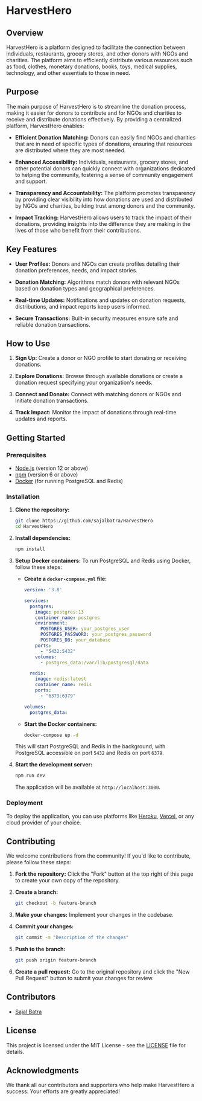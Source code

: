 # HarvestHero

## Overview
HarvestHero is a platform designed to facilitate the connection between individuals, restaurants, grocery stores, and other donors with NGOs and charities. The platform aims to efficiently distribute various resources such as food, clothes, monetary donations, books, toys, medical supplies, technology, and other essentials to those in need.

## Purpose
The main purpose of HarvestHero is to streamline the donation process, making it easier for donors to contribute and for NGOs and charities to receive and distribute donations effectively. By providing a centralized platform, HarvestHero enables:

- **Efficient Donation Matching:** Donors can easily find NGOs and charities that are in need of specific types of donations, ensuring that resources are distributed where they are most needed.

- **Enhanced Accessibility:** Individuals, restaurants, grocery stores, and other potential donors can quickly connect with organizations dedicated to helping the community, fostering a sense of community engagement and support.

- **Transparency and Accountability:** The platform promotes transparency by providing clear visibility into how donations are used and distributed by NGOs and charities, building trust among donors and the community.

- **Impact Tracking:** HarvestHero allows users to track the impact of their donations, providing insights into the difference they are making in the lives of those who benefit from their contributions.

## Key Features
- **User Profiles:** Donors and NGOs can create profiles detailing their donation preferences, needs, and impact stories.
  
- **Donation Matching:** Algorithms match donors with relevant NGOs based on donation types and geographical preferences.
  
- **Real-time Updates:** Notifications and updates on donation requests, distributions, and impact reports keep users informed.

- **Secure Transactions:** Built-in security measures ensure safe and reliable donation transactions.

## How to Use
1. **Sign Up:** Create a donor or NGO profile to start donating or receiving donations.
   
2. **Explore Donations:** Browse through available donations or create a donation request specifying your organization's needs.
   
3. **Connect and Donate:** Connect with matching donors or NGOs and initiate donation transactions.

4. **Track Impact:** Monitor the impact of donations through real-time updates and reports.

## Getting Started

### Prerequisites
- [Node.js](https://nodejs.org/) (version 12 or above)
- [npm](https://www.npmjs.com/) (version 6 or above)
- [Docker](https://www.docker.com/) (for running PostgreSQL and Redis)

### Installation
1. **Clone the repository:**
    ```bash
    git clone https://github.com/sajalbatra/HarvestHero
    cd HarvestHero
    ```

2. **Install dependencies:**
    ```bash
    npm install
    ```

3. **Setup Docker containers:**
    To run PostgreSQL and Redis using Docker, follow these steps:

    - **Create a `docker-compose.yml` file:**
      ```yaml
      version: '3.8'

      services:
        postgres:
          image: postgres:13
          container_name: postgres
          environment:
            POSTGRES_USER: your_postgres_user
            POSTGRES_PASSWORD: your_postgres_password
            POSTGRES_DB: your_database
          ports:
            - "5432:5432"
          volumes:
            - postgres_data:/var/lib/postgresql/data

        redis:
          image: redis:latest
          container_name: redis
          ports:
            - "6379:6379"

      volumes:
        postgres_data:
      ```

    - **Start the Docker containers:**
      ```bash
      docker-compose up -d
      ```

    This will start PostgreSQL and Redis in the background, with PostgreSQL accessible on port `5432` and Redis on port `6379`.

4. **Start the development server:**
    ```bash
    npm run dev
    ```

    The application will be available at `http://localhost:3000`.

### Deployment
To deploy the application, you can use platforms like [Heroku](https://www.heroku.com/), [Vercel](https://vercel.com/), or any cloud provider of your choice.

## Contributing
We welcome contributions from the community! If you'd like to contribute, please follow these steps:

1. **Fork the repository:**
    Click the "Fork" button at the top right of this page to create your own copy of the repository.

2. **Create a branch:**
    ```bash
    git checkout -b feature-branch
    ```

3. **Make your changes:**
    Implement your changes in the codebase.

4. **Commit your changes:**
    ```bash
    git commit -m "Description of the changes"
    ```

5. **Push to the branch:**
    ```bash
    git push origin feature-branch
    ```

6. **Create a pull request:**
    Go to the original repository and click the "New Pull Request" button to submit your changes for review.

## Contributors
- [Sajal Batra](https://github.com/sajalbatra)

## License
This project is licensed under the MIT License - see the [LICENSE](LICENSE) file for details.

<!-- ## Contact
For any questions or suggestions, please reach out to us at [contact@harvesthero.org](mailto:contact@harvesthero.org). -->

## Acknowledgments
We thank all our contributors and supporters who help make HarvestHero a success. Your efforts are greatly appreciated!
